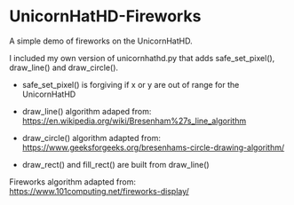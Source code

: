 # UnicornHatHD-Fireworks
A simple demo of fireworks on the UnicornHatHD.

I included my own version of unicornhathd.py that adds safe_set_pixel(), draw_line() and draw_circle().

* safe_set_pixel() is forgiving if x or y are out of range for the UnicornHatHD

* draw_line() algorithm adaped from:
https://en.wikipedia.org/wiki/Bresenham%27s_line_algorithm

* draw_circle() algorithm adapted from:
https://www.geeksforgeeks.org/bresenhams-circle-drawing-algorithm/

* draw_rect() and fill_rect() are built from draw_line()

Fireworks algorithm adapted from:
https://www.101computing.net/fireworks-display/

